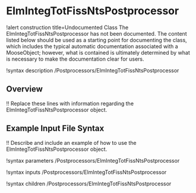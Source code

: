 # ElmIntegTotFissNtsPostprocessor

!alert construction title=Undocumented Class
The ElmIntegTotFissNtsPostprocessor has not been documented. The content listed below should be used as a starting point for
documenting the class, which includes the typical automatic documentation associated with a
MooseObject; however, what is contained is ultimately determined by what is necessary to make the
documentation clear for users.

!syntax description /Postprocessors/ElmIntegTotFissNtsPostprocessor

## Overview

!! Replace these lines with information regarding the ElmIntegTotFissNtsPostprocessor object.

## Example Input File Syntax

!! Describe and include an example of how to use the ElmIntegTotFissNtsPostprocessor object.

!syntax parameters /Postprocessors/ElmIntegTotFissNtsPostprocessor

!syntax inputs /Postprocessors/ElmIntegTotFissNtsPostprocessor

!syntax children /Postprocessors/ElmIntegTotFissNtsPostprocessor
